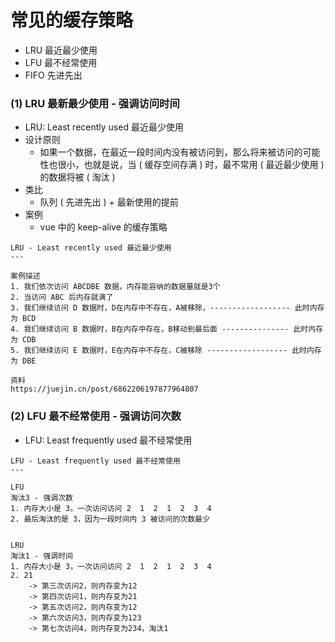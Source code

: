 # 常见的缓存策略

- LRU 最近最少使用
- LFU 最不经常使用
- FIFO 先进先出

### (1) LRU 最新最少使用 - 强调访问时间

- LRU: Least recently used 最近最少使用
- 设计原则
  - 如果一个数据，在最近一段时间内没有被访问到，那么将来被访问的可能性也很小，也就是说，当 ( 缓存空间存满 ) 时，最不常用 ( 最近最少使用 ) 的数据将被 ( 淘汰 )
- 类比
  - 队列 ( 先进先出 ) + 最新使用的提前
- 案例
  - vue 中的 keep-alive 的缓存策略

```
LRU - Least recently used 最近最少使用
---

案例描述
1. 我们依次访问 ABCDBE 数据，内存能容纳的数据量就是3个
2. 当访问 ABC 后内存就满了
3. 我们继续访问 D 数据时，D在内存中不存在，A被移除，------------------ 此时内存为 BCD
4. 我们继续访问 B 数据时，B在内存中存在，B移动到最后面 --------------- 此时内存为 CDB
5. 我们继续访问 E 数据时，E在内存中不存在，C被移除 ------------------ 此时内存为 DBE

资料
https://juejin.cn/post/6862206197877964807
```

### (2) LFU 最不经常使用 - 强调访问次数

- LFU: Least frequently used 最不经常使用

```
LFU - Least frequently used 最不经常使用
---

LFU
淘汰3 - 强调次数
1. 内存大小是 3，一次访问访问 2  1  2  1  2  3  4 
2. 最后淘汰的是 3，因为一段时间内 3 被访问的次数最少


LRU
淘汰1 - 强调时间
1. 内存大小是 3，一次访问访问 2  1  2  1  2  3  4 
2. 21
    -> 第三次访问2，则内存变为12
    -> 第四次访问1，则内存变为21
    -> 第五次访问2，则内存变为12
    -> 第六次访问3，则内存变为123
    -> 第七次访问4，则内存变为234，淘汰1
```
